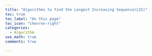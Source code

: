 ```yaml
---
title: "Algorithms to find the Longest Increasing Sequence(LIS)"
toc: true
toc_label: "On this page"
toc_icon: "chevron-right"
categories:
  - Algorithm
use_math: true
comments: true

---
```



